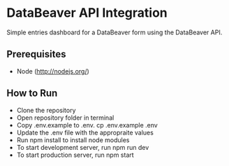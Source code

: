 # DataBeaver API Integration

Simple entries dashboard for a DataBeaver form using the DataBeaver API. 

## Prerequisites

* Node (http://nodejs.org/)

## How to Run

* Clone the repository
* Open repository folder in terminal
* Copy .env.example to .env. cp .env.example .env
* Update the .env file with the appropraite values
* Run npm install to install node modules
* To start development server, run npm run dev
* To start production server, run npm start